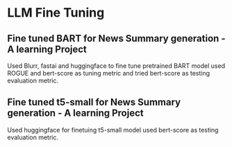 # LLM Fine Tuning
## Fine tuned BART for News Summary generation - A learning Project
Used Blurr, fastai and huggingface to fine tune pretrained BART model
used ROGUE and bert-score as tuning metric and tried bert-score as testing evaluation metric.
## Fine tuned t5-small for News Summary generation - A learning Project
Used huggingface for finetuing t5-small model
used bert-score as testing evaluation metric.

